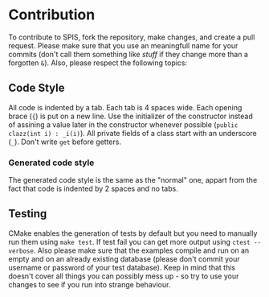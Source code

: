 # Contribution

To contribute to SPIS, fork the repository, make changes, and create a pull
request. Please make sure that you use an meaningfull name for your commits
(don't call them something like _stuff_ if they change more than a forgotten `&`).
Also, please respect the following topics:

## Code Style

All code is indented by a tab. Each tab is 4 spaces wide. Each opening brace
(`{`) is put on a new line. Use the initializer of the constructor instead of
assining a value later in the constructor whenever possible
(`public clazz(int i) : _i(i)`). All private fields of a class start with an
underscore (`_`). Don't write `get` before getters.

### Generated code style

The generated code style is the same as the "normal" one, appart from the
fact that code is indented by 2 spaces and no tabs.

## Testing

CMake enables the generation of tests by default but you need to manually
run them using `make test`. If test fail you can get more output using
`ctest --verbose`. Also please make sure that the examples compile and run on an
empty and on an already existing database (please don't commit your username
or password of your test database). Keep in mind that this doesn't cover
all things you can possibly mess up - so try to use your changes to see
if you run into strange behaviour.

